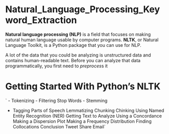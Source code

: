 # Natural_Language_Processing_Keyword_Extraction
**Natural language processing (NLP)** is a field that focuses on making natural human language usable by computer programs. **NLTK**, or Natural Language Toolkit, is a Python package that you can use for NLP.

A lot of the data that you could be analyzing is unstructured data and contains human-readable text. Before you can analyze that data programmatically, you first need to *preproces*s it
# Getting Started With Python’s NLTK

   ` - Tokenizing
    - Filtering Stop Words
    - Stemming
 - Tagging Parts of Speech
Lemmatizing
Chunking
Chinking
Using Named Entity Recognition (NER)
Getting Text to Analyze
Using a Concordance
Making a Dispersion Plot
Making a Frequency Distribution
Finding Collocations
Conclusion
Tweet Share Email`
